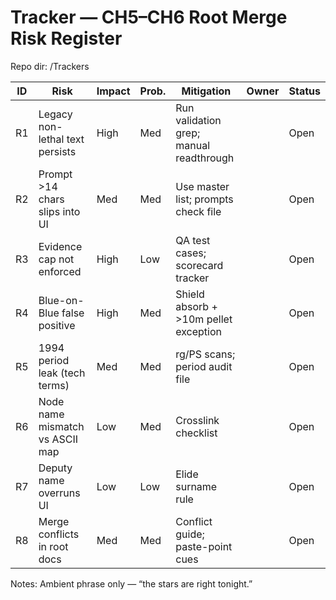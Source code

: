 # Tracker — CH5–CH6 Root Merge Risk Register
Repo dir: /Trackers

| ID | Risk | Impact | Prob. | Mitigation | Owner | Status |
|---|---|---|---|---|---|---|
| R1 | Legacy non-lethal text persists | High | Med | Run validation grep; manual readthrough |  | Open |
| R2 | Prompt >14 chars slips into UI | Med | Med | Use master list; prompts check file |  | Open |
| R3 | Evidence cap not enforced | High | Low | QA test cases; scorecard tracker |  | Open |
| R4 | Blue-on-Blue false positive | High | Med | Shield absorb + >10m pellet exception |  | Open |
| R5 | 1994 period leak (tech terms) | Med | Med | rg/PS scans; period audit file |  | Open |
| R6 | Node name mismatch vs ASCII map | Low | Med | Crosslink checklist |  | Open |
| R7 | Deputy name overruns UI | Low | Low | Elide surname rule |  | Open |
| R8 | Merge conflicts in root docs | Med | Med | Conflict guide; paste-point cues |  | Open |

Notes: Ambient phrase only — “the stars are right tonight.”
